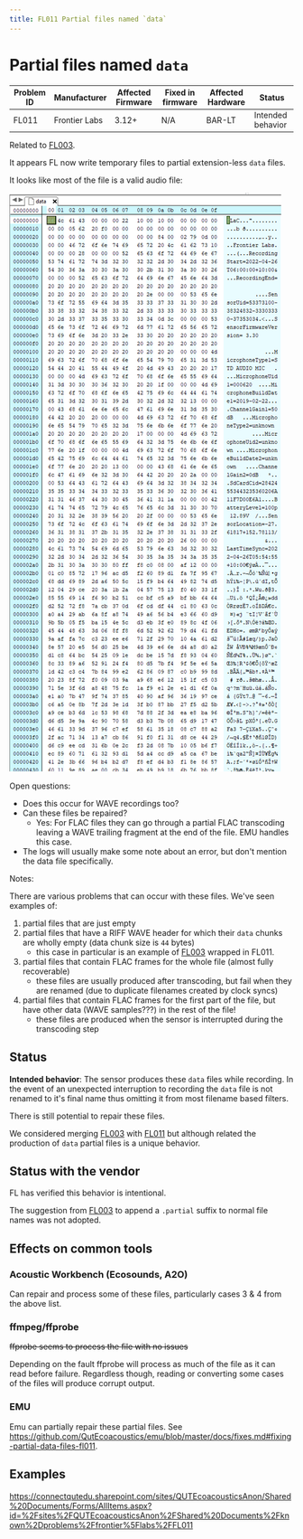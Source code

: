 ```yaml
---
title: FL011 Partial files named `data`
---
```

# Partial files named `data`

| Problem ID | Manufacturer  | Affected Firmware | Fixed in firmware | Affected Hardware | Status            |
| ---------- | ------------- | ----------------- | ----------------- | ----------------- | ----------------- |
| FL011      | Frontier Labs | 3.12+             | N/A               | BAR-LT            | Intended behavior |

Related to [FL003](./FL003.md).

It appears FL now write temporary files to partial extension-less `data` files.

It looks like most of the file is a valid audio file:

![screenshot of header](../media/FL011_header.png)

Open questions: 

- Does this occur for WAVE recordings too?
- Can these files be repaired?
  - Yes: For FLAC files they can go through a partial FLAC transcoding leaving a WAVE trailing fragment at the end of the file. EMU handles this case.
- The logs will usually make some note about an error, but don't mention the data file specifically.

Notes:

There are various problems that can occur with these files. We've seen examples of:

1. partial files that are just empty
2. partial files that have a RIFF WAVE header for which their `data` chunks are wholly empty (data chunk size is `44` bytes)
    - this case in particular is an example of [FL003](./FL003.md) wrapped in FL011.
4. partial files that contain FLAC frames for the whole file (almost fully recoverable)
    - these files are usually produced after transcoding, but fail when they are renamed (due to duplicate filenames created by clock syncs)
5. partial files that contain FLAC frames for the first part of the file, but have other data (WAVE samples???) in the rest of the file!
    - these files are produced when the sensor is interrupted during the transcoding step

## Status

**Intended behavior**: The sensor produces these `data` files while recording.
In the event of an unexpected interruption to recording the `data` file is not renamed to it's final name
thus omitting it from most filename based filters.

There is still potential to repair these files.

We considered merging [FL003](./FL003.md) with [FL011](./FL011.md) but although related the production
of `data` partial files is a unique behavior.

## Status with the vendor

FL has verified this behavior is intentional.

The suggestion from [FL003](./FL003.md) to append a `.partial` suffix to normal file names was not adopted.

## Effects on common tools

### Acoustic Workbench (Ecosounds, A2O)

Can repair and process some of these files, particularly cases 3 & 4 from the above list.


### ffmpeg/ffprobe

~~ffprobe seems to process the file with no issues~~

Depending on the fault ffprobe will process as much of the file as it can read before failure.
Regardless though, reading or converting some cases of the files will produce corrupt output.


### EMU

Emu can partially repair these partial files. See <https://github.com/QutEcoacoustics/emu/blob/master/docs/fixes.md#fixing-partial-data-files-fl011>.

## Examples

https://connectqutedu.sharepoint.com/sites/QUTEcoacousticsAnon/Shared%20Documents/Forms/AllItems.aspx?id=%2Fsites%2FQUTEcoacousticsAnon%2FShared%20Documents%2Fknown%2Dproblems%2Ffrontier%5Flabs%2FFL011
